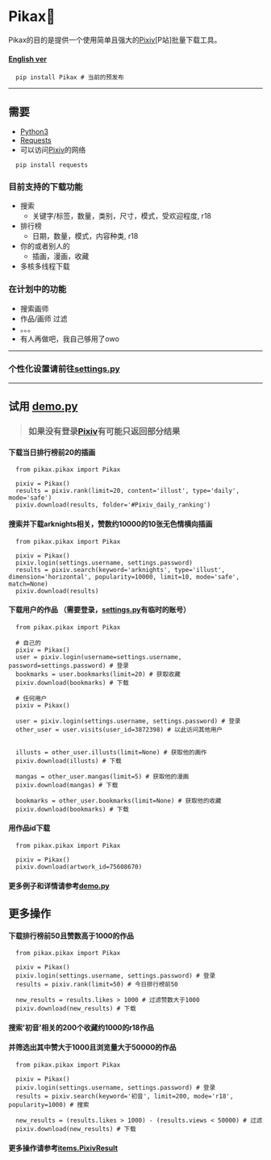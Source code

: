 # Pikax:unicorn:
Pikax的目的是提供一个使用简单且强大的[Pixiv](https://www.pixiv.net/)\[P站\]批量下载工具。
#### [English ver](https://github.com/Redcxx/Pixiv-Crawler/blob/master/README.en.md)
````
  pip install Pikax # 当前的预发布
````
---
## 需要
- [Python3](https://www.python.org/downloads/)
- [Requests](https://2.python-requests.org/en/master/)
- 可以访问[Pixiv](https://www.pixiv.net/)的网络
```
  pip install requests
```
### 目前支持的下载功能
- 搜索
  - 关键字/标签，数量，类别，尺寸，模式，受欢迎程度, r18
- 排行榜
  - 日期，数量，模式，内容种类, r18
- 你的或者别人的
  - 插画，漫画，收藏
- 多核多线程下载

### 在计划中的功能
- 搜索画师
- 作品/画师 过滤
- 。。。
- 有人再做吧，我自己够用了owo
---
### 个性化设置请前往[settings.py](https://github.com/Redcxx/Pixiv-Crawler/blob/master/pikax/settings.py)
---
## 试用 [demo.py](https://github.com/Redcxx/Pixiv-Crawler/blob/master/demo.py)
> ### 如果没有登录[Pixiv](https://www.pixiv.net/)有可能只返回部分结果
#### 下载当日排行榜前20的插画
````
  from pikax.pikax import Pikax

  pixiv = Pikax()
  results = pixiv.rank(limit=20, content='illust', type='daily', mode='safe')
  pixiv.download(results, folder='#Pixiv_daily_ranking')
````
#### 搜索并下载arknights相关，赞数约10000的10张无色情横向插画
````
  from pikax.pikax import Pikax

  pixiv = Pikax()
  pixiv.login(settings.username, settings.password)
  results = pixiv.search(keyword='arknights', type='illust', dimension='horizontal', popularity=10000, limit=10, mode='safe', match=None)
  pixiv.download(results)
````
#### 下载用户的作品 （需要登录，[settings.py](https://github.com/Redcxx/Pixiv-Crawler/blob/master/pikax/settings.py)有临时的账号）
````
  from pikax.pikax import Pikax

  # 自己的
  pixiv = Pikax()
  user = pixiv.login(username=settings.username, password=settings.password) # 登录
  bookmarks = user.bookmarks(limit=20) # 获取收藏
  pixiv.download(bookmarks) # 下载

  # 任何用户
  pixiv = Pikax()

  user = pixiv.login(settings.username, settings.password) # 登录
  other_user = user.visits(user_id=3872398) # 以此访问其他用户


  illusts = other_user.illusts(limit=None) # 获取他的画作
  pixiv.download(illusts) # 下载

  mangas = other_user.mangas(limit=5) # 获取他的漫画
  pixiv.download(mangas) # 下载

  bookmarks = other_user.bookmarks(limit=None) # 获取他的收藏
  pixiv.download(bookmarks) # 下载
````

#### 用作品id下载
````
  from pikax.pikax import Pikax

  pixiv = Pikax()
  pixiv.download(artwork_id=75608670)
````
#### 更多例子和详情请参考[demo.py](https://github.com/Redcxx/Pixiv-Crawler/blob/master/demo.py)

## 更多操作
#### 下载排行榜前50且赞数高于1000的作品
````
  from pikax.pikax import Pikax

  pixiv = Pikax()
  pixiv.login(settings.username, settings.password) # 登录
  results = pixiv.rank(limit=50) # 今日排行榜前50

  new_results = results.likes > 1000 # 过滤赞数大于1000
  pixiv.download(new_results) # 下载
````

#### 搜索'初音'相关的200个收藏约1000的r18作品
#### 并筛选出其中赞大于1000且浏览量大于50000的作品
````
  from pikax.pikax import Pikax

  pixiv = Pikax()
  pixiv.login(settings.username, settings.password) # 登录
  results = pixiv.search(keyword='初音', limit=200, mode='r18', popularity=1000) # 搜索
  
  new_results = (results.likes > 1000) - (results.views < 50000) # 过滤
  pixiv.download(new_results) # 下载
````
#### 更多操作请参考[items.PixivResult](https://github.com/Redcxx/Pikax/blob/master/pikax/items.py#L155)
